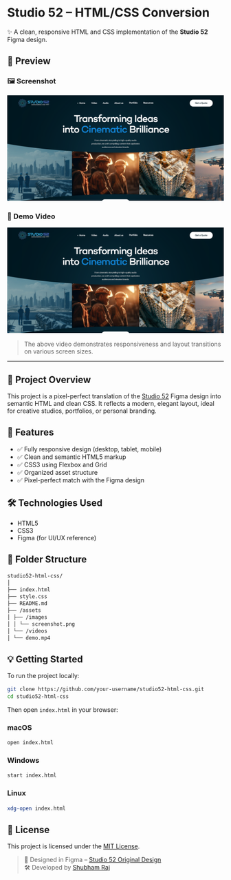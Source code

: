 # Studio 52 – HTML/CSS Conversion

✨ A clean, responsive HTML and CSS implementation of the **Studio 52** Figma design.

## 📸 Preview

### 🖼️ Screenshot
![Studio 52 Screenshot](assets/images/screenshot.png)

### 🎥 Demo Video
[![Watch the demo Video](assets/images/screenshot.png)](assets/videos/demo.mp4)

> The above video demonstrates responsiveness and layout transitions on various screen sizes.

---

## 🚀 Project Overview

This project is a pixel-perfect translation of the [Studio 52](https://www.figma.com/design/fk8d20OfxebcGBFjcy2BJE/Studio-52-?node-id=0-1&p=f&t=yMTnPwSFL8jW0jr4-0) Figma design into semantic HTML and clean CSS. It reflects a modern, elegant layout, ideal for creative studios, portfolios, or personal branding.

## 🌟 Features

- ✅ Fully responsive design (desktop, tablet, mobile)
- ✅ Clean and semantic HTML5 markup
- ✅ CSS3 using Flexbox and Grid
- ✅ Organized asset structure
- ✅ Pixel-perfect match with the Figma design

## 🛠️ Technologies Used

- HTML5
- CSS3
- Figma (for UI/UX reference)

## 📁 Folder Structure

```
studio52-html-css/
│
├── index.html
├── style.css
├── README.md
├── /assets
│ ├── /images
│ │ └── screenshot.png
│ └── /videos
│ └── demo.mp4
```


## 💡 Getting Started

To run the project locally:

```bash
git clone https://github.com/your-username/studio52-html-css.git
cd studio52-html-css
```

Then open `index.html` in your browser:

### macOS
```bash
open index.html
```
### Windows
```bash
start index.html
```
### Linux
```bash
xdg-open index.html
```

## 📄 License

This project is licensed under the [MIT License](LICENSE).

> 🎨 Designed in Figma – [Studio 52 Original Design](https://www.figma.com/design/fk8d20OfxebcGBFjcy2BJE/Studio-52-?node-id=0-1&p=f&t=yMTnPwSFL8jW0jr4-0)  
> 🛠️ Developed by [Shubham Raj](https://gravatar.com/shubhamrajprajapati)


